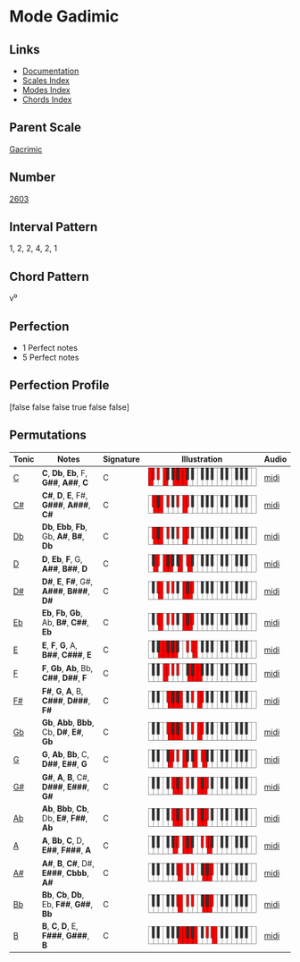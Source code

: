 # Mode Gadimic

## Links

- [Documentation](README.md)
- [Scales Index](Scales.md)
- [Modes Index](Modes.md)
- [Chords Index](Chords.md)

## Parent Scale

[Gacrimic](ScaleGacrimic.md)

## Number

[2603](https://ianring.com/musictheory/scales/2603)

## Interval Pattern

1, 2, 2, 4, 2, 1

## Chord Pattern

v⁰

## Perfection

- 1 Perfect notes
- 5 Perfect notes

## Perfection Profile

[false false false true false false]

## Permutations

| Tonic | Notes | Signature | Illustration | Audio |
|-------|-------|-----------|--------------|-------|
| [C](ModeCNaturalGadimic.md) | **C**, **Db**, **Eb**, F, **G##**, **A##**, **C** | C | ![CNaturalGadimic](ModeCNaturalGadimic.png) | [midi](https://github.com/edipermadi/music/blob/main/docs/ModeCNaturalGadimic.mid?raw=true) |
| [C#](ModeCSharpGadimic.md) | **C#**, **D**, **E**, F#, **G###**, **A###**, **C#** | C | ![CSharpGadimic](ModeCSharpGadimic.png) | [midi](https://github.com/edipermadi/music/blob/main/docs/ModeCSharpGadimic.mid?raw=true) |
| [Db](ModeDFlatGadimic.md) | **Db**, **Ebb**, **Fb**, Gb, **A#**, **B#**, **Db** | C | ![DFlatGadimic](ModeDFlatGadimic.png) | [midi](https://github.com/edipermadi/music/blob/main/docs/ModeDFlatGadimic.mid?raw=true) |
| [D](ModeDNaturalGadimic.md) | **D**, **Eb**, **F**, G, **A##**, **B##**, **D** | C | ![DNaturalGadimic](ModeDNaturalGadimic.png) | [midi](https://github.com/edipermadi/music/blob/main/docs/ModeDNaturalGadimic.mid?raw=true) |
| [D#](ModeDSharpGadimic.md) | **D#**, **E**, **F#**, G#, **A###**, **B###**, **D#** | C | ![DSharpGadimic](ModeDSharpGadimic.png) | [midi](https://github.com/edipermadi/music/blob/main/docs/ModeDSharpGadimic.mid?raw=true) |
| [Eb](ModeEFlatGadimic.md) | **Eb**, **Fb**, **Gb**, Ab, **B#**, **C##**, **Eb** | C | ![EFlatGadimic](ModeEFlatGadimic.png) | [midi](https://github.com/edipermadi/music/blob/main/docs/ModeEFlatGadimic.mid?raw=true) |
| [E](ModeENaturalGadimic.md) | **E**, **F**, **G**, A, **B##**, **C###**, **E** | C | ![ENaturalGadimic](ModeENaturalGadimic.png) | [midi](https://github.com/edipermadi/music/blob/main/docs/ModeENaturalGadimic.mid?raw=true) |
| [F](ModeFNaturalGadimic.md) | **F**, **Gb**, **Ab**, Bb, **C##**, **D##**, **F** | C | ![FNaturalGadimic](ModeFNaturalGadimic.png) | [midi](https://github.com/edipermadi/music/blob/main/docs/ModeFNaturalGadimic.mid?raw=true) |
| [F#](ModeFSharpGadimic.md) | **F#**, **G**, **A**, B, **C###**, **D###**, **F#** | C | ![FSharpGadimic](ModeFSharpGadimic.png) | [midi](https://github.com/edipermadi/music/blob/main/docs/ModeFSharpGadimic.mid?raw=true) |
| [Gb](ModeGFlatGadimic.md) | **Gb**, **Abb**, **Bbb**, Cb, **D#**, **E#**, **Gb** | C | ![GFlatGadimic](ModeGFlatGadimic.png) | [midi](https://github.com/edipermadi/music/blob/main/docs/ModeGFlatGadimic.mid?raw=true) |
| [G](ModeGNaturalGadimic.md) | **G**, **Ab**, **Bb**, C, **D##**, **E##**, **G** | C | ![GNaturalGadimic](ModeGNaturalGadimic.png) | [midi](https://github.com/edipermadi/music/blob/main/docs/ModeGNaturalGadimic.mid?raw=true) |
| [G#](ModeGSharpGadimic.md) | **G#**, **A**, **B**, C#, **D###**, **E###**, **G#** | C | ![GSharpGadimic](ModeGSharpGadimic.png) | [midi](https://github.com/edipermadi/music/blob/main/docs/ModeGSharpGadimic.mid?raw=true) |
| [Ab](ModeAFlatGadimic.md) | **Ab**, **Bbb**, **Cb**, Db, **E#**, **F##**, **Ab** | C | ![AFlatGadimic](ModeAFlatGadimic.png) | [midi](https://github.com/edipermadi/music/blob/main/docs/ModeAFlatGadimic.mid?raw=true) |
| [A](ModeANaturalGadimic.md) | **A**, **Bb**, **C**, D, **E##**, **F###**, **A** | C | ![ANaturalGadimic](ModeANaturalGadimic.png) | [midi](https://github.com/edipermadi/music/blob/main/docs/ModeANaturalGadimic.mid?raw=true) |
| [A#](ModeASharpGadimic.md) | **A#**, **B**, **C#**, D#, **E###**, **Cbbb**, **A#** | C | ![ASharpGadimic](ModeASharpGadimic.png) | [midi](https://github.com/edipermadi/music/blob/main/docs/ModeASharpGadimic.mid?raw=true) |
| [Bb](ModeBFlatGadimic.md) | **Bb**, **Cb**, **Db**, Eb, **F##**, **G##**, **Bb** | C | ![BFlatGadimic](ModeBFlatGadimic.png) | [midi](https://github.com/edipermadi/music/blob/main/docs/ModeBFlatGadimic.mid?raw=true) |
| [B](ModeBNaturalGadimic.md) | **B**, **C**, **D**, E, **F###**, **G###**, **B** | C | ![BNaturalGadimic](ModeBNaturalGadimic.png) | [midi](https://github.com/edipermadi/music/blob/main/docs/ModeBNaturalGadimic.mid?raw=true) |

